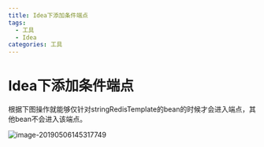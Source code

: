 ```yaml
---
title: Idea下添加条件端点
tags: 
  - 工具
  - Idea
categories: 工具
---
```




# Idea下添加条件端点

根据下图操作就能够仅针对stringRedisTemplate的bean的时候才会进入端点，其他bean不会进入该端点。

![image-20190506145317749](https://ws4.sinaimg.cn/large/006tNc79ly1g2rlo6q0ihj30wc0f0q5i.jpg)

